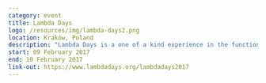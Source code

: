 ```yaml
---
category: event
title: Lambda Days
logo: /resources/img/lambda-days2.png
location: Kraków, Poland
description: "Lambda Days is a one of a kind experience in the functional world."
start: 09 February 2017
end: 10 February 2017
link-out: https://www.lambdadays.org/lambdadays2017
---
```

